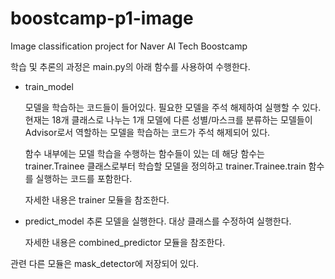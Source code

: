 # boostcamp-p1-image
Image classification project for Naver AI Tech Boostcamp

학습 및 추론의 과정은 main.py의 아래 함수를 사용하여 수행한다.

- train_model

    모델을 학습하는 코드들이 들어있다. 필요한 모델을 주석 해제하여 실행할 수 있다. 현재는 18개 클래스로 나누는 1개 모델에 다른 성별/마스크를 분류하는 모델들이 Advisor로서 역할하는 모델을 학습하는 코드가 주석 해제되어 있다.

    함수 내부에는 모델 학습을 수행하는 함수들이 있는 데 해당 함수는 trainer.Trainee 클래스로부터 학습할 모델을 정의하고 trainer.Trainee.train 함수를 실행하는 코드를 포함한다.
    
    자세한 내용은 trainer 모듈을 참조한다.

- predict_model
    추론 모델을 실행한다. 대상 클래스를 수정하여 실행한다.

    자세한 내용은 combined_predictor 모듈을 참조한다.
    
관련 다른 모듈은 mask_detector에 저장되어 있다.
